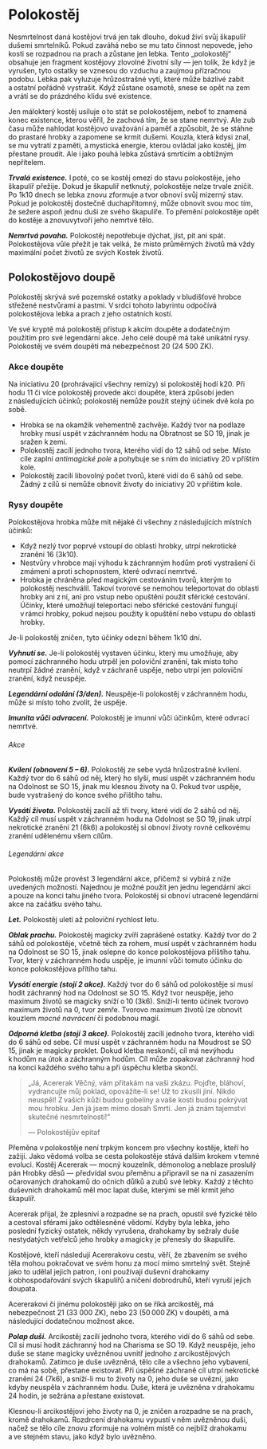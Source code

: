 # Polokostěj
  
Nesmrtelnost daná kostějovi trvá jen tak dlouho, dokud živí svůj škapulíř dušemi smrtelníků. Pokud zaváhá nebo se mu tato činnost nepovede, jeho kosti se rozpadnou na prach a zůstane jen lebka. Tento „polokostěj“ obsahuje jen fragment kostějovy zlovolné životní síly — jen tolik, že když je vyrušen, tyto ostatky se vznesou do vzduchu a zaujmou přízračnou podobu. Lebka pak vyluzuje hrůzostrašné vytí, které může bázlivé zabít a ostatní pořádně vystrašit. Když zůstane osamotě, snese se opět na zem a vrátí se do prázdného klidu své existence.
  
Jen málokterý kostěj usiluje o to stát se polokostějem, neboť to znamená konec existence, kterou věřil, že zachová tím, že se stane nemrtvý. Ale zub času může nahlodat kostějovo uvažování a paměť a způsobit, že se stáhne do prastaré hrobky a zapomene se krmit dušemi. Kouzla, která kdysi znal, se mu vytratí z paměti, a mystická energie, kterou ovládal jako kostěj, jím přestane proudit. Ale i jako pouhá lebka zůstává smrtícím a obtížným nepřítelem.
  
***Trvalá existence.*** I poté, co se kostěj omezí do stavu polokostěje, jeho škapulíř přežije. Dokud je škapulíř netknutý, polokostěje nelze trvale zničit. Po 1k10 dnech se lebka znovu zformuje a tvor obnoví svůj mizerný stav. Pokud je polokostěj dostečně duchapřítomný, může obnovit svou moc tím, že sežere aspoň jednu duši ze svého škapulíře. To přemění polokostěje opět do kostěje a znovuvytvoří jeho nemrtvé tělo.
  
***Nemrtvá povaha.*** Polokostěj nepotřebuje dýchat, jíst, pít ani spát. Polokostějova vůle přežít je tak velká, že místo průměrných životů má vždy maximální počet životů ze svých Kostek životů.
  
## Polokostějovo doupě
  
Polokostěj skrývá své pozemské ostatky a poklady v bludišťové hrobce střežené nestvůrami a pastmi. V srdci tohoto labyrintu odpočívá polokostějova lebka a prach z jeho ostatních kostí.
  
Ve své kryptě má polokostěj přístup k akcím doupěte a dodatečným použitím pro své legendární akce. Jeho celé doupě má také unikátní rysy. Polokostěj ve svém doupěti má nebezpečnost 20 (24 500 ZK).
  
### Akce doupěte
  
Na iniciativu 20 (prohrávající všechny remízy) si polokostěj hodí k20. Při hodu 11 či více polokostěj provede akci doupěte, která způsobí jeden z následujících účinků; polokostěj nemůže použít stejný účinek dvě kola po sobě.
  
 * Hrobka se na okamžik vehementně zachvěje. Každý tvor na podlaze hrobky musí uspět v záchranném hodu na Obratnost se SO 19, jinak je sražen k zemi.  
 * Polokostěj zacílí jednoho tvora, kterého vidí do 12 sáhů od sebe. Místo cíle zaplní *antimagické pole* a pohybuje se s ním do iniciativy 20 v příštím kole.  
 * Polokostěj zacílí libovolný počet tvorů, které vidí do 6 sáhů od sebe. Žádný z cílů si nemůže obnovit životy do iniciativy 20 v příštím kole.
  
### Rysy doupěte
  
Polokostějova hrobka může mít nějaké či všechny z následujících místních účinků:
  
 * Když nezlý tvor poprvé vstoupí do oblasti hrobky, utrpí nekrotické zranění 16 (3k10).  
 * Nestvůry v hrobce mají výhodu k záchranným hodům proti vystrašení či zmámení a proti schopnostem, které odvrací nemrtvé.  
 * Hrobka je chráněna před magickým cestováním tvorů, kterým to polokostěj neschválil. Takoví tvorové se nemohou teleportovat do oblasti hrobky ani z ní, ani pro vstup nebo opuštění použít sférické cestování. Účinky, které umožňují teleportaci nebo sférické cestování fungují v rámci hrobky, pokud nejsou použity k opuštění nebo vstupu do oblasti hrobky.
  
Je-li polokostěj zničen, tyto účinky odezní během 1k10 dní.

<Monster 
    title="Polokostěj"
    subtitle="Drobný nemrtvý, neutrální zlo"
    armor-class="20 (přirozená zbroj)"
    hit-points="80 (20k4)"
    speed="0 sáhů, létání 6 sáhů (vznášení se)"
    str="1 (-5)"
    dex="20 (+5)"
    con="10 (+0)"
    int="20 (+5)"
    wis="17 (+3)"
    cha="20 (+5)"
    saving-throws="Odl +6, Int +11, Mdr +9, Cha +11"
    skills=""
    damage-vulnerabilities=""
    damage-resistances="bodná, drtivá a sečná z magických útoků"
    damage-immunities="jedová, nekrotická, psychická; bodná, drtivá a sečná z nemagických útoků"
    condition-immunities="hluchý, ležící, ochromený, otrávený, únava, paralyzovaný, vystrašený, zkamenělý, zmámený"
    senses="pravdivé vidění 24 sáhů, pasivní Vnímání 13"
    languages="—"
    challenge="18 (20 000 ZK)"
    >

***Vyhnutí se.*** Je-li polokostěj vystaven účinku, který mu umožňuje, aby pomocí záchranného hodu utrpěl jen poloviční zranění, tak místo toho neutrpí žádné zranění, když v záchraně uspěje, nebo utrpí jen poloviční zranění, když neuspěje.
  
***Legendární odolání (3/den).*** Neuspěje-li polokostěj v záchranném hodu, může si místo toho zvolit, že uspěje.
  
***Imunita vůči odvracení.*** Polokostěj je imunní vůči účinkům, které odvrací nemrtvé.
  
###### Akce
  
***Kvílení (obnovení 5 – 6).*** Polokostěj ze sebe vydá hrůzostrašné kvílení. Každý tvor do 6 sáhů od něj, který ho slyší, musí uspět v záchranném hodu na Odolnost se SO 15, jinak mu klesnou životy na 0. Pokud tvor uspěje, bude vystrašený do konce svého příštího tahu.
  
***Vysátí života.*** Polokostěj zacílí až tři tvory, které vidí do 2 sáhů od něj. Každý cíl musí uspět v záchranném hodu na Odolnost se SO 19, jinak utrpí nekrotické zranění 21 (6k6) a polokostěj si obnoví životy rovné celkovému zranění udělenému všem cílům.
  
###### Legendární akce
  
Polokostěj může provést 3 legendární akce, přičemž si vybírá z níže uvedených možností. Najednou je možné použít jen jednu legendární akci a pouze na konci tahu jiného tvora. Polokostěj si obnoví utracené legendární akce na začátku svého tahu.
  
***Let.*** Polokostěj uletí až poloviční rychlost letu.
  
***Oblak prachu.*** Polokostěj magicky zvíří zaprášené ostatky. Každý tvor do 2 sáhů od polokostěje, včetně těch za rohem, musí uspět v záchranném hodu na Odolnost se SO 15, jinak oslepne do konce polokostějova příštího tahu. Tvor, který v záchranném hodu uspěje, je imunní vůči tomuto účinku do konce polokostějova přítího tahu.
  
***Vysátí energie (stojí 2 akce).*** Každý tvor do 6 sáhů od polokostěje si musí hodit záchranný hod na Odolnost se SO 15. Když tvor neuspěje, jeho maximum životů se magicky sníží o 10 (3k6). Sníží-li tento účinek tvorovo maximum životů na 0, tvor zemře. Tvorovo maximum životů lze obnovit kouzlem *mocné navrácení* či podobnou magií.
  
***Odporná kletba (stojí 3 akce).*** Polokostěj zacílí jednoho tvora, kterého vidí do 6 sáhů od sebe. Cíl musí uspět v záchranném hodu na Moudrost se SO 15, jinak je magicky proklet. Dokud kletba neskončí, cíl má nevýhodu k hodům na útok a záchranným hodům. Cíl může zopakovat záchranný hod na konci každého svého tahu a při úspěchu kletba skončí.

</Monster>

> „Já, Acererak Věčný, vám přitakám na vaši zkázu. Pojďte, bláhoví, vydrancujte můj poklad, opovážíte-li se! Už to zkusili jiní. Nikdo neuspěl! Z vašich kůží budou gobelíny a vaše kosti budou pokrývat mou hrobku. Jen já jsem mimo dosah Smrti. Jen já znám tajemství skutečné nesmrtelnosti!“
>   
> — Polokostějův epitaf

<Card header="Acererak a jeho učedníci">
  
Přeměna v polokostěje není trpkým koncem pro všechny kostěje, kteří ho zažijí. Jako vědomá volba se cesta polokostěje stává dalším krokem v temné evoluci. Kostěj Acererak — mocný kouzelník, démonolog a neblaze proslulý pán Hrobky děsů — předvídal svou přeměnu a připravil se na ni zasazením očarovaných drahokamů do očních důlků a zubů své lebky. Každý z těchto duševních drahokamů měl moc lapat duše, kterými se měl krmit jeho škapulíř.
  
Acererak přijal, že zplesniví a rozpadne se na prach, opustil své fyzické tělo a cestoval sférami jako odtělesněné vědomí. Kdyby byla lebka, jeho poslední fyzický ostatek, někdy vyrušena, drahokamy by sežraly duše nestydatých vetřelců jeho hrobky a magicky je přenesly do škapulíře.
  
Kostějové, kteří následují Acererakovu cestu, věří, že zbavením se svého těla mohou pokračovat ve svém honu za mocí mimo smrtelný svět. Stejně jako to udělal jejich patron, i oni používají duševní drahokamy k obhospodařování svých škapulířů a ničení dobrodruhů, kteří vyruší jejich doupata.
  
Acererakovi či jinému polokostěji jako on se říká arcikostěj, má nebezpečnost 21 (33 000 ZK), nebo 23 (50 000 ZK) v doupěti, a má následující dodatečnou možnost akce.
  
***Polap duši.*** Arcikostěj zacílí jednoho tvora, kterého vidí do 6 sáhů od sebe. Cíl si musí hodit záchranný hod na Charisma se SO 19. Když neuspěje, jeho duše se stane magicky uvězněnou uvnitř jednoho z arcikostějových drahokamů. Zatímco je duše uvězněná, tělo cíle a všechno jeho vybavení, co má na sobě, přestane existovat. Při úspěšné záchraně cíl utrpí nekrotické zranění 24 (7k6), a sníží-li mu to životy na 0, jeho duše se uvězní, jako kdyby neuspěla v záchranném hodu. Duše, která je uvězněna v drahokamu 24 hodin, je sežrána a přestane existovat.
  
Klesnou-li arcikostějovi jeho životy na 0, je zničen a rozpadne se na prach, kromě drahokamů. Rozdrcení drahokamu vypustí v něm uvězněnou duši, načež se tělo cíle znovu zformuje na volném místě co nejblíž drahokamu a ve stejném stavu, jako když bylo uvězněno.
  
</Card>   
